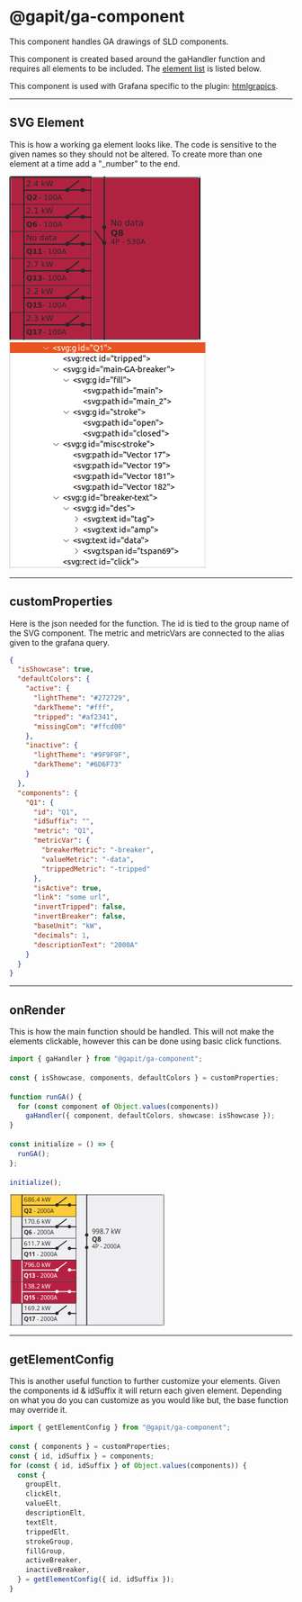 # @gapit/ga-component

This component handles GA drawings of SLD components.

This component is created based around the gaHandler function and requires all elements to be included. The [element list](#svg-element) is listed below.

This component is used with Grafana specific to the plugin: [htmlgrapics](https://grafana.com/grafana/plugins/gapit-htmlgraphics-panel/).

---

## SVG Element

This is how a working ga element looks like. The code is sensitive to the given names so they should not be altered. To create more than one element at a time add a "\_number" to the end.

![svg](static/screenshots/svg.png)
![svg-list](static/screenshots/svg-list.png)

---

## customProperties

Here is the json needed for the function. The id is tied to the group name of the SVG component. The metric and metricVars are connected to the alias given to the grafana query.

```json
{
  "isShowcase": true,
  "defaultColors": {
    "active": {
      "lightTheme": "#272729",
      "darkTheme": "#fff",
      "tripped": "#af2341",
      "missingCom": "#ffcd00"
    },
    "inactive": {
      "lightTheme": "#9F9F9F",
      "darkTheme": "#6D6F73"
    }
  },
  "components": {
    "Q1": {
      "id": "Q1",
      "idSuffix": "",
      "metric": "Q1",
      "metricVar": {
        "breakerMetric": "-breaker",
        "valueMetric": "-data",
        "trippedMetric": "-tripped"
      },
      "isActive": true,
      "link": "some url",
      "invertTripped": false,
      "invertBreaker": false,
      "baseUnit": "kW",
      "decimals": 1,
      "descriptionText": "2000A"
    }
  }
}
```

---

## onRender

This is how the main function should be handled. This will not make the elements clickable, however this can be done using basic click functions.

```ts
import { gaHandler } from "@gapit/ga-component";

const { isShowcase, components, defaultColors } = customProperties;

function runGA() {
  for (const component of Object.values(components))
    gaHandler({ component, defaultColors, showcase: isShowcase });
}

const initialize = () => {
  runGA();
};

initialize();
```

![svg-running](static/screenshots/svg-running.png)

---

## getElementConfig

This is another useful function to further customize your elements.
Given the components id & idSuffix it will return each given element. Depending on what you do you can customize as you would like but, the base function may override it.

```ts
import { getElementConfig } from "@gapit/ga-component";

const { components } = customProperties;
const { id, idSuffix } = components;
for (const { id, idSuffix } of Object.values(components)) {
  const {
    groupElt,
    clickElt,
    valueElt,
    descriptionElt,
    textElt,
    trippedElt,
    strokeGroup,
    fillGroup,
    activeBreaker,
    inactiveBreaker,
  } = getElementConfig({ id, idSuffix });
}
```
